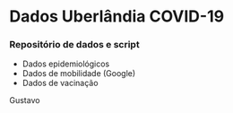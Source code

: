 # Dados Uberlândia COVID-19

### Repositório de dados e script

- Dados epidemiológicos
- Dados de mobilidade (Google)
- Dados de vacinação

Gustavo
